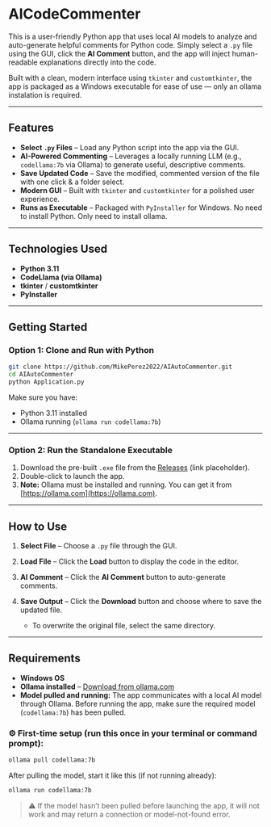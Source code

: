 # AICodeCommenter

This is a user-friendly Python app that uses local AI models to analyze and auto-generate helpful comments for Python code. Simply select a `.py` file using the GUI, click the **AI Comment** button, and the app will inject human-readable explanations directly into the code.

Built with a clean, modern interface using `tkinter` and `customtkinter`, the app is packaged as a Windows executable for ease of use — only an ollama instalation is required.

---

## Features

* **Select `.py` Files** – Load any Python script into the app via the GUI.
* **AI-Powered Commenting** – Leverages a locally running LLM (e.g., `codellama:7b` via Ollama) to generate useful, descriptive comments.
* **Save Updated Code** – Save the modified, commented version of the file with one click & a folder select.
* **Modern GUI** – Built with `tkinter` and `customtkinter` for a polished user experience.
* **Runs as Executable** – Packaged with `PyInstaller` for Windows. No need to install Python. Only need to install ollama.

---

## Technologies Used

* **Python 3.11**
* **CodeLlama (via Ollama)**
* **tkinter** / **customtkinter**
* **PyInstaller**

---

## Getting Started

### Option 1: Clone and Run with Python

```bash
git clone https://github.com/MikePerez2022/AIAutoCommenter.git
cd AIAutoCommenter
python Application.py
```

Make sure you have:

* Python 3.11 installed
* Ollama running (`ollama run codellama:7b`)

---

### Option 2: Run the Standalone Executable

1. Download the pre-built `.exe` file from the [Releases](#) (link placeholder).
2. Double-click to launch the app.
3. **Note:** Ollama must be installed and running. You can get it from [https://ollama.com](https://ollama.com).

---

## How to Use

1. **Select File** – Choose a `.py` file through the GUI.
2. **Load File** – Click the **Load** button to display the code in the editor.
3. **AI Comment** – Click the **AI Comment** button to auto-generate comments.
4. **Save Output** – Click the **Download** button and choose where to save the updated file.

   * To overwrite the original file, select the same directory.

---

## Requirements

* **Windows OS**
* **Ollama installed** – [Download from ollama.com](https://ollama.com)
* **Model pulled and running:**
  The app communicates with a local AI model through Ollama. Before running the app, make sure the required model (`codellama:7b`) has been pulled.

### ⚙️ First-time setup (run this once in your terminal or command prompt):

```bash
ollama pull codellama:7b
```

After pulling the model, start it like this (if not running already):

```bash
ollama run codellama:7b
```

> ⚠️ If the model hasn’t been pulled before launching the app, it will not work and may return a connection or model-not-found error.

